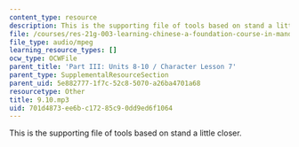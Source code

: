 ```yaml
---
content_type: resource
description: This is the supporting file of tools based on stand a little closer.
file: /courses/res-21g-003-learning-chinese-a-foundation-course-in-mandarin-spring-2011/701d4873ee6bc17285c90dd9ed6f1064_9.10.mp3
file_type: audio/mpeg
learning_resource_types: []
ocw_type: OCWFile
parent_title: 'Part III: Units 8-10 / Character Lesson 7'
parent_type: SupplementalResourceSection
parent_uid: 5e882777-1f7c-52c8-5070-a26ba4701a68
resourcetype: Other
title: 9.10.mp3
uid: 701d4873-ee6b-c172-85c9-0dd9ed6f1064
---
```

This is the supporting file of tools based on stand a little closer.

